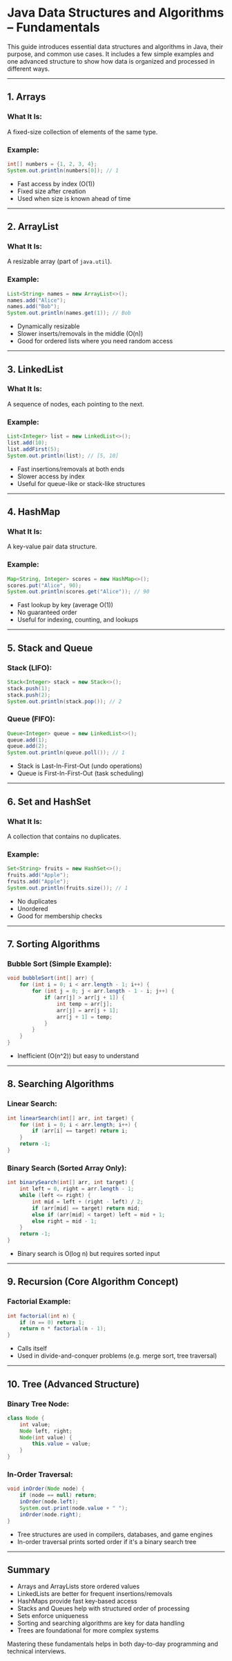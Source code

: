 
# Java Data Structures and Algorithms – Fundamentals

This guide introduces essential data structures and algorithms in Java, their purpose, and common use cases. It includes a few simple examples and one advanced structure to show how data is organized and processed in different ways.

---

## 1. Arrays

### What It Is:
A fixed-size collection of elements of the same type.

### Example:
```java
int[] numbers = {1, 2, 3, 4};
System.out.println(numbers[0]); // 1
```

- Fast access by index (O(1))
- Fixed size after creation
- Used when size is known ahead of time

---

## 2. ArrayList

### What It Is:
A resizable array (part of `java.util`).

### Example:
```java
List<String> names = new ArrayList<>();
names.add("Alice");
names.add("Bob");
System.out.println(names.get(1)); // Bob
```

- Dynamically resizable
- Slower inserts/removals in the middle (O(n))
- Good for ordered lists where you need random access

---

## 3. LinkedList

### What It Is:
A sequence of nodes, each pointing to the next.

### Example:
```java
List<Integer> list = new LinkedList<>();
list.add(10);
list.addFirst(5);
System.out.println(list); // [5, 10]
```

- Fast insertions/removals at both ends
- Slower access by index
- Useful for queue-like or stack-like structures

---

## 4. HashMap

### What It Is:
A key-value pair data structure.

### Example:
```java
Map<String, Integer> scores = new HashMap<>();
scores.put("Alice", 90);
System.out.println(scores.get("Alice")); // 90
```

- Fast lookup by key (average O(1))
- No guaranteed order
- Useful for indexing, counting, and lookups

---

## 5. Stack and Queue

### Stack (LIFO):
```java
Stack<Integer> stack = new Stack<>();
stack.push(1);
stack.push(2);
System.out.println(stack.pop()); // 2
```

### Queue (FIFO):
```java
Queue<Integer> queue = new LinkedList<>();
queue.add(1);
queue.add(2);
System.out.println(queue.poll()); // 1
```

- Stack is Last-In-First-Out (undo operations)
- Queue is First-In-First-Out (task scheduling)

---

## 6. Set and HashSet

### What It Is:
A collection that contains no duplicates.

### Example:
```java
Set<String> fruits = new HashSet<>();
fruits.add("Apple");
fruits.add("Apple");
System.out.println(fruits.size()); // 1
```

- No duplicates
- Unordered
- Good for membership checks

---

## 7. Sorting Algorithms

### Bubble Sort (Simple Example):
```java
void bubbleSort(int[] arr) {
    for (int i = 0; i < arr.length - 1; i++) {
        for (int j = 0; j < arr.length - 1 - i; j++) {
            if (arr[j] > arr[j + 1]) {
                int temp = arr[j];
                arr[j] = arr[j + 1];
                arr[j + 1] = temp;
            }
        }
    }
}
```

- Inefficient (O(n^2)) but easy to understand

---

## 8. Searching Algorithms

### Linear Search:
```java
int linearSearch(int[] arr, int target) {
    for (int i = 0; i < arr.length; i++) {
        if (arr[i] == target) return i;
    }
    return -1;
}
```

### Binary Search (Sorted Array Only):
```java
int binarySearch(int[] arr, int target) {
    int left = 0, right = arr.length - 1;
    while (left <= right) {
        int mid = left + (right - left) / 2;
        if (arr[mid] == target) return mid;
        else if (arr[mid] < target) left = mid + 1;
        else right = mid - 1;
    }
    return -1;
}
```

- Binary search is O(log n) but requires sorted input

---

## 9. Recursion (Core Algorithm Concept)

### Factorial Example:
```java
int factorial(int n) {
    if (n == 0) return 1;
    return n * factorial(n - 1);
}
```

- Calls itself
- Used in divide-and-conquer problems (e.g. merge sort, tree traversal)

---

## 10. Tree (Advanced Structure)

### Binary Tree Node:
```java
class Node {
    int value;
    Node left, right;
    Node(int value) {
        this.value = value;
    }
}
```

### In-Order Traversal:
```java
void inOrder(Node node) {
    if (node == null) return;
    inOrder(node.left);
    System.out.print(node.value + " ");
    inOrder(node.right);
}
```

- Tree structures are used in compilers, databases, and game engines
- In-order traversal prints sorted order if it's a binary search tree

---

## Summary

- Arrays and ArrayLists store ordered values
- LinkedLists are better for frequent insertions/removals
- HashMaps provide fast key-based access
- Stacks and Queues help with structured order of processing
- Sets enforce uniqueness
- Sorting and searching algorithms are key for data handling
- Trees are foundational for more complex systems

Mastering these fundamentals helps in both day-to-day programming and technical interviews.
